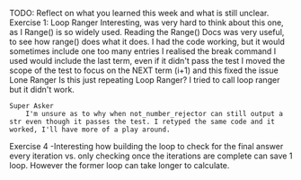 TODO: Reflect on what you learned this week and what is still unclear.
Exercise 1:
    Loop Ranger
        Interesting, was very hard to think about this one, as I Range() is so widely used.
        Reading the Range() Docs was very useful, to see how range() does what it does.
        I had the code working, but it would sometimes include one too many entries
        I realised the break command I used would include the last term, even if it didn't pass the test
        I moved the scope of the test to focus on the NEXT term (i+1) and this fixed the issue
    Lone Ranger
        Is this just repeating Loop Ranger? I tried to call loop ranger but it didn't work.

    Super Asker
        I'm unsure as to why when not_number_rejector can still output a str even though it passes the test. I retyped the same code and it worked, I'll have more of a play around.

Exercise 4
    -Interesting how building the loop to check for the final answer every iteration vs. only checking once the iterations are complete can save 1 loop. However the former loop can take longer to calculate.